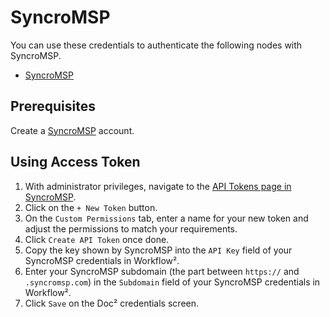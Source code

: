 # SyncroMSP

You can use these credentials to authenticate the following nodes with SyncroMSP.
- [SyncroMSP](/workflow/integrations/nodes/workflow-nodes-base.syncroMsp/)

## Prerequisites

Create a [SyncroMSP](https://syncromsp.com/) account.

## Using Access Token

1. With administrator privileges, navigate to the [API Tokens page in SyncroMSP](https://n8nchangelog.syncromsp.com/api_tokens).
2. Click on the `+ New Token` button.
3. On the `Custom Permissions` tab, enter a name for your new token and adjust the permissions to match your requirements.
4. Click `Create API Token` once done.
5. Copy the key shown by SyncroMSP into the `API Key` field of your SyncroMSP credentials in Workflow².
6. Enter your SyncroMSP subdomain (the part between `https://` and `.syncromsp.com`) in the `Subdomain` field of your SyncroMSP credentials in Workflow².
7. Click `Save` on the Doc² credentials screen.

